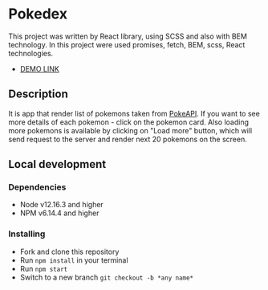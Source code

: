 # Pokedex

This project was written by React library, using SCSS and also with BEM technology.
In this project were used promises, fetch, BEM, scss, React technologies.
* [DEMO LINK](https://Andrik264.github.io/React_Pokedex_PP/)

## Description

It is app that render list of pokemons taken from [PokeAPI](https://pokeapi.co/). If you want to see more details of each pokemon - click on the pokemon card.
Also loading more pokemons is available by clicking on "Load more" button, which will send request to the server and render next 20 pokemons on the screen.

## Local development

### Dependencies
* Node v12.16.3 and higher
* NPM v6.14.4 and higher

### Installing
* Fork and clone this repository
* Run `npm install` in your terminal
* Run `npm start`
* Switch to a new branch `git checkout -b *any name*`

